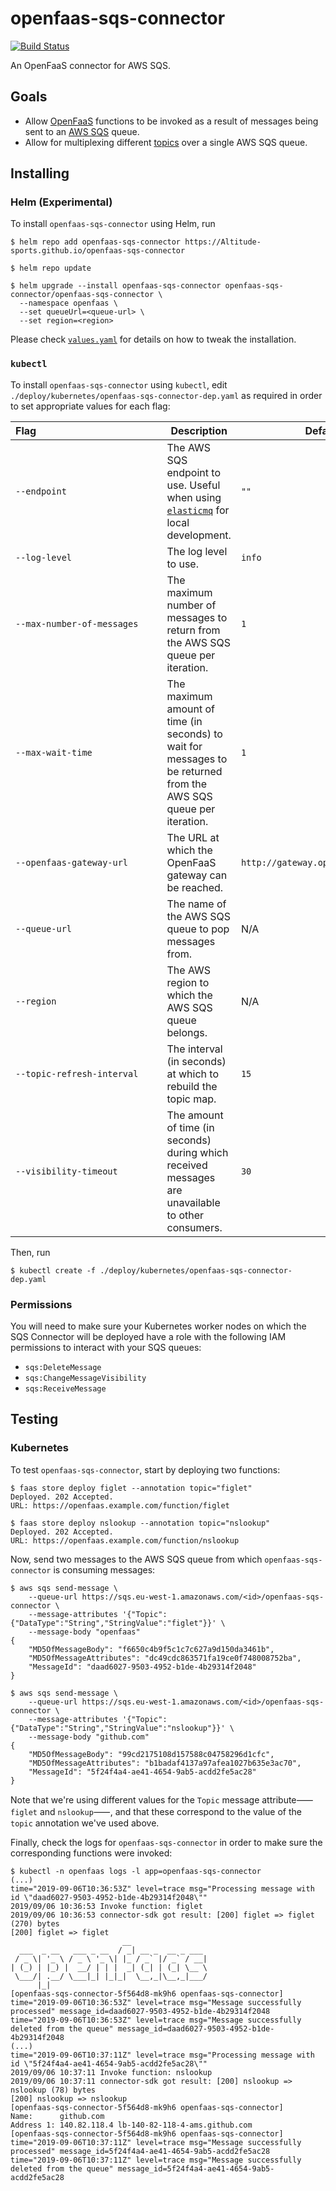 # openfaas-sqs-connector

[![Build Status](https://travis-ci.com/Altitude-sports/openfaas-sqs-connector.svg?branch=master)](https://travis-ci.com/Altitude-sports/openfaas-sqs-connector)

An OpenFaaS connector for AWS SQS.

## Goals

* Allow [OpenFaaS](https://www.openfaas.com/) functions to be invoked as a result of messages being sent to an [AWS SQS](https://aws.amazon.com/sqs/) queue.
* Allow for multiplexing different [topics](https://docs.openfaas.com/reference/triggers/#event-connector-pattern) over a single AWS SQS queue.

## Installing

### Helm (Experimental)

To install `openfaas-sqs-connector` using Helm, run

```shell
$ helm repo add openfaas-sqs-connector https://Altitude-sports.github.io/openfaas-sqs-connector
```

```shell
$ helm repo update
```

```shell
$ helm upgrade --install openfaas-sqs-connector openfaas-sqs-connector/openfaas-sqs-connector \
  --namespace openfaas \
  --set queueUrl=<queue-url> \
  --set region=<region>
```

Please check [`values.yaml`](https://github.com/Altitude-sports/openfaas-sqs-connector/blob/master/helm/openfaas-sqs-connector/values.yaml) for details on how to tweak the installation.

### `kubectl`

To install `openfaas-sqs-connector` using `kubectl`, edit `./deploy/kubernetes/openfaas-sqs-connector-dep.yaml` as required in order to set appropriate values for each flag:

| Flag&nbsp;&nbsp;&nbsp;&nbsp;&nbsp;&nbsp;&nbsp;&nbsp;&nbsp;&nbsp;&nbsp;&nbsp;&nbsp;&nbsp;&nbsp;&nbsp;&nbsp;&nbsp;&nbsp;&nbsp;&nbsp;&nbsp;&nbsp;&nbsp;&nbsp;&nbsp;&nbsp;&nbsp;&nbsp;&nbsp;&nbsp;&nbsp;&nbsp;&nbsp;&nbsp;&nbsp;&nbsp;&nbsp;&nbsp;&nbsp;&nbsp;&nbsp;&nbsp;&nbsp;&nbsp; | Description                                                                                                                    | Default                            |
| ---------------------------------------------------------------------------------------------------------------------------------------------------------------------------------------------------------------------------------------------------------------------------------- | ------------------------------------------------------------------------------------------------------------------------------ | ---------------------------------- |
| `--endpoint`                                                                                                                                                                                                                                                                       | The AWS SQS endpoint to use. Useful when using [`elasticmq`](https://github.com/softwaremill/elasticmq) for local development. | `""`                               |
| `--log-level`                                                                                                                                                                                                                                                                      | The log level to use.                                                                                                          | `info`                             |
| `--max-number-of-messages`                                                                                                                                                                                                                                                         | The maximum number of messages to return from the AWS SQS queue per iteration.                                                 | `1`                                |
| `--max-wait-time`                                                                                                                                                                                                                                                                  | The maximum amount of time (in seconds) to wait for messages to be returned from the AWS SQS queue per iteration.              | `1`                                |
| `--openfaas-gateway-url`                                                                                                                                                                                                                                                           | The URL at which the OpenFaaS gateway can be reached.                                                                          | `http://gateway.openfaas.svc:8080` |
| `--queue-url`                                                                                                                                                                                                                                                                      | The name of the AWS SQS queue to pop messages from.                                                                            | N/A                                |
| `--region`                                                                                                                                                                                                                                                                         | The AWS region to which the AWS SQS queue belongs.                                                                             | N/A                                |
| `--topic-refresh-interval`                                                                                                                                                                                                                                                         | The interval (in seconds) at which to rebuild the topic map.                                                                   | `15`                               |
| `--visibility-timeout`                                                                                                                                                                                                                                                             | The amount of time (in seconds) during which received messages are unavailable to other consumers.                             | `30`                               |

Then, run

```shell
$ kubectl create -f ./deploy/kubernetes/openfaas-sqs-connector-dep.yaml
```

### Permissions

You will need to make sure your Kubernetes worker nodes on which the SQS Connector will be deployed have a role with the following IAM permissions to interact with your SQS queues:

- `sqs:DeleteMessage`
- `sqs:ChangeMessageVisibility`
- `sqs:ReceiveMessage`

## Testing

### Kubernetes

To test `openfaas-sqs-connector`, start by deploying two functions:

```shell
$ faas store deploy figlet --annotation topic="figlet"
Deployed. 202 Accepted.
URL: https://openfaas.example.com/function/figlet
```

```
$ faas store deploy nslookup --annotation topic="nslookup"
Deployed. 202 Accepted.
URL: https://openfaas.example.com/function/nslookup
```

Now, send two messages to the AWS SQS queue from which `openfaas-sqs-connector` is consuming messages:

```shell
$ aws sqs send-message \
    --queue-url https://sqs.eu-west-1.amazonaws.com/<id>/openfaas-sqs-connector \
    --message-attributes '{"Topic":{"DataType":"String","StringValue":"figlet"}}' \
    --message-body "openfaas"
{
    "MD5OfMessageBody": "f6650c4b9f5c1c7c627a9d150da3461b",
    "MD5OfMessageAttributes": "dc49cdc863571fa19ce0f748008752ba",
    "MessageId": "daad6027-9503-4952-b1de-4b29314f2048"
}
```

```shell
$ aws sqs send-message \
    --queue-url https://sqs.eu-west-1.amazonaws.com/<id>/openfaas-sqs-connector \
    --message-attributes '{"Topic":{"DataType":"String","StringValue":"nslookup"}}' \
    --message-body "github.com"
{
    "MD5OfMessageBody": "99cd2175108d157588c04758296d1cfc",
    "MD5OfMessageAttributes": "b1badaf4137a97afea1027b635e3ac70",
    "MessageId": "5f24f4a4-ae41-4654-9ab5-acdd2fe5ac28"
}
```

Note that we're using different values for the `Topic` message attribute⸺`figlet` and `nslookup`⸺, and that these correspond to the value of the `topic` annotation we've used above.

Finally, check the logs for `openfaas-sqs-connector` in order to make sure the corresponding functions were invoked:

```shell
$ kubectl -n openfaas logs -l app=openfaas-sqs-connector
(...)
time="2019-09-06T10:36:53Z" level=trace msg="Processing message with id \"daad6027-9503-4952-b1de-4b29314f2048\""
2019/09/06 10:36:53 Invoke function: figlet
2019/09/06 10:36:53 connector-sdk got result: [200] figlet => figlet (270) bytes
[200] figlet => figlet
                         __
  ___  _ __   ___ _ __  / _| __ _  __ _ ___
 / _ \| '_ \ / _ \ '_ \| |_ / _` |/ _` / __|
| (_) | |_) |  __/ | | |  _| (_| | (_| \__ \
 \___/| .__/ \___|_| |_|_|  \__,_|\__,_|___/
      |_|
[openfaas-sqs-connector-5f564d8-mk9h6 openfaas-sqs-connector]
time="2019-09-06T10:36:53Z" level=trace msg="Message successfully processed" message_id=daad6027-9503-4952-b1de-4b29314f2048
time="2019-09-06T10:36:53Z" level=trace msg="Message successfully deleted from the queue" message_id=daad6027-9503-4952-b1de-4b29314f2048
(...)
time="2019-09-06T10:37:11Z" level=trace msg="Processing message with id \"5f24f4a4-ae41-4654-9ab5-acdd2fe5ac28\""
2019/09/06 10:37:11 Invoke function: nslookup
2019/09/06 10:37:11 connector-sdk got result: [200] nslookup => nslookup (78) bytes
[200] nslookup => nslookup
[openfaas-sqs-connector-5f564d8-mk9h6 openfaas-sqs-connector]
Name:      github.com
Address 1: 140.82.118.4 lb-140-82-118-4-ams.github.com
[openfaas-sqs-connector-5f564d8-mk9h6 openfaas-sqs-connector]
time="2019-09-06T10:37:11Z" level=trace msg="Message successfully processed" message_id=5f24f4a4-ae41-4654-9ab5-acdd2fe5ac28
time="2019-09-06T10:37:11Z" level=trace msg="Message successfully deleted from the queue" message_id=5f24f4a4-ae41-4654-9ab5-acdd2fe5ac28
```
